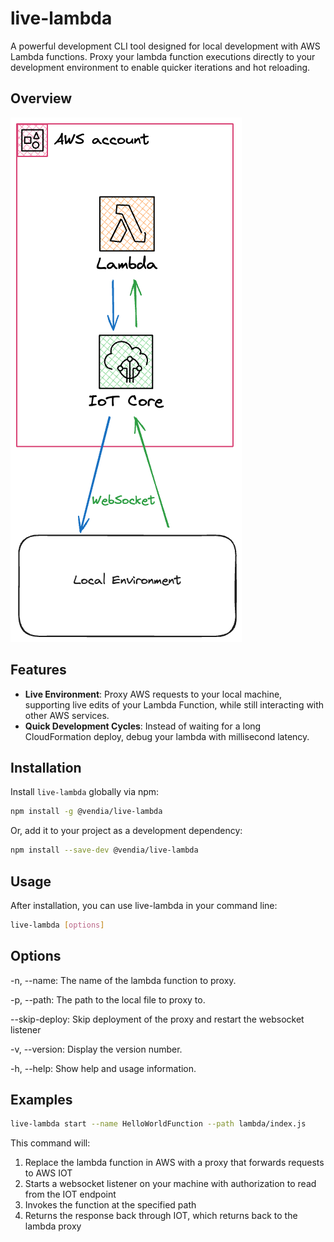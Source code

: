 # live-lambda

A powerful development CLI tool designed for local development with AWS Lambda functions. Proxy your lambda function executions directly to your development environment to enable quicker iterations and hot reloading.

## Overview

![Live Lambda](./live-lambda.png)

## Features

- **Live Environment**: Proxy AWS requests to your local machine, supporting live edits of your Lambda Function, while still interacting with other AWS services.
- **Quick Development Cycles**: Instead of waiting for a long CloudFormation deploy, debug your lambda with millisecond latency.

## Installation

Install `live-lambda` globally via npm:

```bash
npm install -g @vendia/live-lambda
```

Or, add it to your project as a development dependency:

```bash
npm install --save-dev @vendia/live-lambda
```

## Usage

After installation, you can use live-lambda in your command line:

```bash
live-lambda [options]
```

## Options

-n, --name: The name of the lambda function to proxy.

-p, --path: The path to the local file to proxy to.

--skip-deploy: Skip deployment of the proxy and restart the websocket listener

-v, --version: Display the version number.

-h, --help: Show help and usage information.

## Examples

```bash
live-lambda start --name HelloWorldFunction --path lambda/index.js
```

This command will:

1. Replace the lambda function in AWS with a proxy that forwards requests to AWS IOT
2. Starts a websocket listener on your machine with authorization to read from the IOT endpoint
3. Invokes the function at the specified path
4. Returns the response back through IOT, which returns back to the lambda proxy
